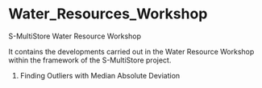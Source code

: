 # Water_Resources_Workshop
S-MultiStore Water Resource Workshop


It contains the developments carried out in the Water Resource Workshop within the framework of the S-MultiStore project.

1. Finding Outliers with Median Absolute Deviation
